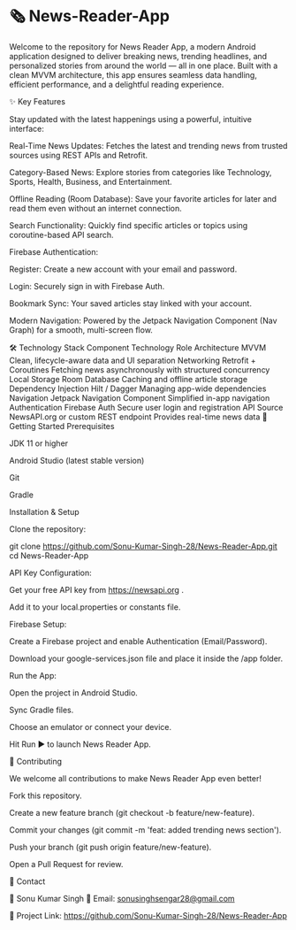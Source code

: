 # 🗞️ News-Reader-App
 

Welcome to the repository for News Reader App, a modern Android application designed to deliver breaking news, trending headlines, and personalized stories from around the world — all in one place. Built with a clean MVVM architecture, this app ensures seamless data handling, efficient performance, and a delightful reading experience.

✨ Key Features

Stay updated with the latest happenings using a powerful, intuitive interface:

Real-Time News Updates: Fetches the latest and trending news from trusted sources using REST APIs and Retrofit.

Category-Based News: Explore stories from categories like Technology, Sports, Health, Business, and Entertainment.

Offline Reading (Room Database): Save your favorite articles for later and read them even without an internet connection.

Search Functionality: Quickly find specific articles or topics using coroutine-based API search.

Firebase Authentication:

Register: Create a new account with your email and password.

Login: Securely sign in with Firebase Auth.

Bookmark Sync: Your saved articles stay linked with your account.

Modern Navigation: Powered by the Jetpack Navigation Component (Nav Graph) for a smooth, multi-screen flow.

🛠️ Technology Stack
Component	Technology	Role
Architecture	MVVM	Clean, lifecycle-aware data and UI separation
Networking	Retrofit + Coroutines	Fetching news asynchronously with structured concurrency
Local Storage	Room Database	Caching and offline article storage
Dependency Injection	Hilt / Dagger	Managing app-wide dependencies
Navigation	Jetpack Navigation Component	Simplified in-app navigation
Authentication	Firebase Auth	Secure user login and registration
API Source	NewsAPI.org or custom REST endpoint	Provides real-time news data
🚀 Getting Started
Prerequisites

JDK 11 or higher

Android Studio (latest stable version)

Git

Gradle

Installation & Setup

Clone the repository:

git clone https://github.com/Sonu-Kumar-Singh-28/News-Reader-App.git
cd News-Reader-App


API Key Configuration:

Get your free API key from https://newsapi.org
.

Add it to your local.properties or constants file.

Firebase Setup:

Create a Firebase project and enable Authentication (Email/Password).

Download your google-services.json file and place it inside the /app folder.

Run the App:

Open the project in Android Studio.

Sync Gradle files.

Choose an emulator or connect your device.

Hit Run ▶️ to launch News Reader App.

🤝 Contributing

We welcome all contributions to make News Reader App even better!

Fork this repository.

Create a new feature branch (git checkout -b feature/new-feature).

Commit your changes (git commit -m 'feat: added trending news section').

Push your branch (git push origin feature/new-feature).

Open a Pull Request for review.

📧 Contact

👤 Sonu Kumar Singh
📩 Email: sonusinghsengar28@gmail.com

🔗 Project Link: https://github.com/Sonu-Kumar-Singh-28/News-Reader-App
